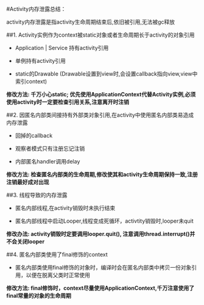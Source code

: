 #Activity内存泄露总结：

activity内存泄露是指activity生命周期结束后,依旧被引用,无法被gc释放

##1. Activity实例作为context被static对象或者生命周期长于activity的对象引用 

 * Application | Service 持有activity引用

 * 单例持有activity引用
 
 * static的Drawable (Drawable设置到view时,会设置callback指向view,view中索引context)

 **修改方法: 千万小心static; 优先使用ApplicationContext代替Activity实例,必须使用activity时一定要检查引用关系,注意离开时注销**

##2. 因匿名内部类间接持有外部类对象引用,在activity中使用匿名内部类易造成内存泄露

 * 回掉的callback

 * 观察者模式只有注册忘记注销 

 * 内部匿名handler调用delay
 
 **修改方法: 检查匿名内部类的生命周期,修改使其和activity生命周期保持一致,注册注销最好成对出现** 

##3. 线程导致的内存泄露 

 * 匿名内部线程,在activity销毁时未执行结束
 
 * 匿名内部线程中启动Looper,线程变成死循环，activtity销毁时,looper未quit
 
 **修改办法: activity销毁时定要调用looper.quit(), 注意调用thread.interrupt()并不会关闭looper**

##4. 匿名内部类使用了final修饰的context

 * 匿名内部类使用final修饰的对象时，编译时会在匿名内部类中拷贝一份对象引用，以便在脱离父类时正常使用

 **修改方法: final修饰时，context尽量使用ApplicationContext,千万注意使用了final常量的对象的生命周期**
